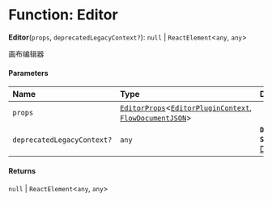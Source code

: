 # Function: Editor

**Editor**(`props`, `deprecatedLegacyContext?`): `null` | `ReactElement`<`any`, `any`>

画布编辑器

#### Parameters

| Name | Type | Description |
| :------ | :------ | :------ |
| `props` | [`EditorProps`](/auto-docs/editor/interfaces/EditorProps-1.md)<[`EditorPluginContext`](/auto-docs/editor/interfaces/EditorPluginContext.md), [`FlowDocumentJSON`](/auto-docs/editor/types/FlowDocumentJSON.md)> |  |
| `deprecatedLegacyContext?` | `any` | **`Deprecated`** **`See`** [React Docs](https://legacy.reactjs.org/docs/legacy-context.html#referencing-context-in-lifecycle-methods) |

#### Returns

`null` | `ReactElement`<`any`, `any`>
